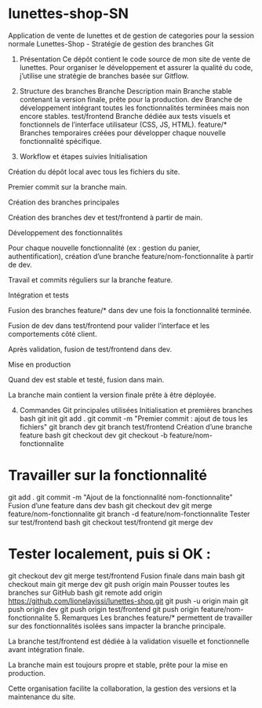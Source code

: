 # lunettes-shop-SN
Application de vente de lunettes et de gestion de categories pour la session normale
Lunettes-Shop - Stratégie de gestion des branches Git
1. Présentation
Ce dépôt contient le code source de mon site de vente de lunettes. Pour organiser le développement et assurer la qualité du code, j’utilise une stratégie de branches basée sur Gitflow.

2. Structure des branches
Branche	Description
main	Branche stable contenant la version finale, prête pour la production.
dev	Branche de développement intégrant toutes les fonctionnalités terminées mais non encore stables.
test/frontend	Branche dédiée aux tests visuels et fonctionnels de l’interface utilisateur (CSS, JS, HTML).
feature/*	Branches temporaires créées pour développer chaque nouvelle fonctionnalité spécifique.
3. Workflow et étapes suivies
Initialisation

Création du dépôt local avec tous les fichiers du site.

Premier commit sur la branche main.

Création des branches principales

Création des branches dev et test/frontend à partir de main.

Développement des fonctionnalités

Pour chaque nouvelle fonctionnalité (ex : gestion du panier, authentification), création d’une branche feature/nom-fonctionnalite à partir de dev.

Travail et commits réguliers sur la branche feature.

Intégration et tests

Fusion des branches feature/* dans dev une fois la fonctionnalité terminée.

Fusion de dev dans test/frontend pour valider l’interface et les comportements côté client.

Après validation, fusion de test/frontend dans dev.

Mise en production

Quand dev est stable et testé, fusion dans main.

La branche main contient la version finale prête à être déployée.

4. Commandes Git principales utilisées
Initialisation et premières branches
bash
git init
git add .
git commit -m "Premier commit : ajout de tous les fichiers"
git branch dev
git branch test/frontend
Création d’une branche feature
bash
git checkout dev
git checkout -b feature/nom-fonctionnalite
# Travailler sur la fonctionnalité
git add .
git commit -m "Ajout de la fonctionnalité nom-fonctionnalite"
Fusion d’une feature dans dev
bash
git checkout dev
git merge feature/nom-fonctionnalite
git branch -d feature/nom-fonctionnalite
Tester sur test/frontend
bash
git checkout test/frontend
git merge dev
# Tester localement, puis si OK :
git checkout dev
git merge test/frontend
Fusion finale dans main
bash
git checkout main
git merge dev
git push origin main
Pousser toutes les branches sur GitHub
bash
git remote add origin https://github.com/lionelayissi/lunettes-shop.git
git push -u origin main
git push origin dev
git push origin test/frontend
git push origin feature/nom-fonctionnalite
5. Remarques
Les branches feature/* permettent de travailler sur des fonctionnalités isolées sans impacter la branche principale.

La branche test/frontend est dédiée à la validation visuelle et fonctionnelle avant intégration finale.

La branche main est toujours propre et stable, prête pour la mise en production.

Cette organisation facilite la collaboration, la gestion des versions et la maintenance du site.
